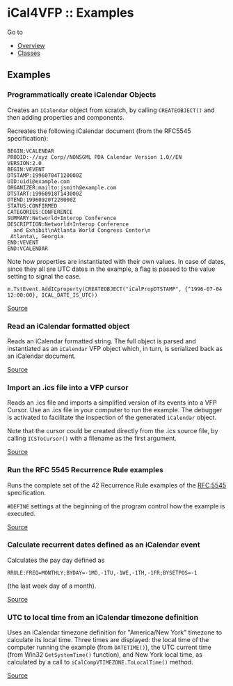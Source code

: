 # iCal4VFP :: Examples

Go to
- [Overview](README.md "Overview")
- [Classes](classes.md "Classes")

## Examples

### Programmatically create iCalendar Objects

Creates an `iCalendar` object from scratch, by calling `CREATEOBJECT()` and then adding properties and components.

Recreates the following iCalendar document (from the RFC5545 specification):

```iCalendar
BEGIN:VCALENDAR
PRODID:-//xyz Corp//NONSGML PDA Calendar Version 1.0//EN
VERSION:2.0
BEGIN:VEVENT
DTSTAMP:19960704T120000Z
UID:uid1@example.com
ORGANIZER:mailto:jsmith@example.com
DTSTART:19960918T143000Z
DTEND:19960920T220000Z
STATUS:CONFIRMED
CATEGORIES:CONFERENCE
SUMMARY:Networld+Interop Conference
DESCRIPTION:Networld+Interop Conference
  and Exhibit\nAtlanta World Congress Center\n
 Atlanta\, Georgia
END:VEVENT
END:VCALENDAR
```

Note how properties are instantiated with their own values. In case of dates, since they all are UTC dates in the example, a flag is passed to the value setting to signal the case.

```foxpro
m.TstEvent.AddICproperty(CREATEOBJECT("iCalPropDTSTAMP", {^1996-07-04 12:00:00}, ICAL_DATE_IS_UTC))
```

[Source](examples/iCalendar-objects.prg "Source")

### Read an iCalendar formatted object

Reads an iCalendar formatted string. The full object is parsed and instantiated as an `iCalendar` VFP object which, in turn, is serialized back as an iCalendar document.

[Source](examples/read-iCalendar-from-memory.prg "Source")

### Import an .ics file into a VFP cursor

Reads an .ics file and imports a simplified version of its events into a VFP Cursor. Use an .ics file in your computer to run the example. The debugger is activated to facilitate the inspection of the generated `iCalendar` object.

Note that the cursor could be created directly from the .ics source file, by calling `ICSToCursor()` with a filename as the first argument.

[Source](examples/icalendar-file-to-cursor.prg "Source")

### Run the RFC 5545 Recurrence Rule examples

Runs the complete set of the 42 Recurrence Rule examples of the [RFC 5545](https://tools.ietf.org/html/rfc5545 "RFC 5545") specification.

`#DEFINE` settings at the beginning of the program control how the example is executed.

[Source](examples/rrfc%205545%20RRULE%20examples.prg "Source")

### Calculate recurrent dates defined as an iCalendar event 

Calculates the pay day defined as

```iCalendar
RRULE:FREQ=MONTHLY;BYDAY=-1MO,-1TU,-1WE,-1TH,-1FR;BYSETPOS=-1
```

(the last week day of a month).

[Source](examples/use%20RRULE%20to%20calculate%20events%20dates.prg "Source")

### UTC to local time from an iCalendar timezone definition

Uses an iCalendar timezone definition for "America/New York" timezone to calculate its local time. Three times are displayed: the local time of the computer running the example (from `DATETIME()`), the UTC current time (from Win32 `GetSystemTime()` function), and New York local time, as calculated by a call to `iCalCompVTIMEZONE.ToLocalTime()` method.

[Source](examples/UTC%20time%20to%20local%20time%20using%20VTIMEZONE.prg "Source")
